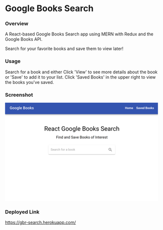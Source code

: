 # Google Books Search

### Overview

A React-based Google Books Search app using MERN with Redux and the Google Books API.

Search for your favorite books and save them to view later!

### Usage

Search for a book and either Click 'View' to see more details about the book or 'Save' to add it to your list. Click 'Saved Books' in the upper right to view the books you've saved.

### Screenshot

![Screenshot](/client/src/images/gbs14x9.png?raw=true "Google Books React Search")

### Deployed Link

https://gbr-search.herokuapp.com/
